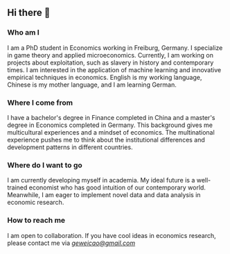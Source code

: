 ## Hi there 👋 

### Who am I 
I am a PhD student in Economics working in Freiburg, Germany. I specialize in game theory and applied microeconomics. Currently, I am working on projects about exploitation, such as slavery in history and contemporary times. I am interested in the application of machine learning and innovative empirical techniques in economics. English is my working language, Chinese is my mother language, and I am learning German.  

### Where I come from
I have a bachelor's degree in Finance completed in China and a master's degree in Economics completed in Germany. This background gives me multicultural experiences and a mindset of economics. The multinational experience pushes me to think about the institutional differences and development patterns in different countries. 

### Where do I want to go
I am currently developing myself in academia. My ideal future is a well-trained economist who has good intuition of our contemporary world. Meanwhile, I am eager to implement novel data and data analysis in economic research. 

### How to reach me
I am open to collaboration. If you have cool ideas in economics research, please contact me via *geweicao@gmail.com* 


<!--
**yudingshechu/yudingshechu** is a ✨ _special_ ✨ repository because its `README.md` (this file) appears on your GitHub profile.

Here are some ideas to get you started:

- 🔭 I’m currently working on ...
- 🌱 I’m currently learning ...
- 👯 I’m looking to collaborate on ...
- 🤔 I’m looking for help with ...
- 💬 Ask me about ...
- 📫 How to reach me: ...
- 😄 Pronouns: ...
- ⚡ Fun fact: ...
-->
